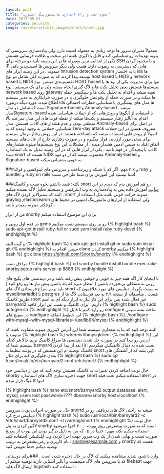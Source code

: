 ```yaml
---
layout: post
title: "نحوه نصب و راه اندازی مانتیورینگ اسنورت"
date: 2017-05-01
categories: security
image: /assets/article_images/snort/snort.jpg


---
```

معمولاً مدیران سرور ها توجه زیادی به معقوله امنیت دارن ولی پیاده‌سازی سرویسی که بتونه تهدیدات رو شناسایی کنه و قابل یادگیری باشه امر سخت و طاقت فرسایی هستش یکی از ابتدایی ترین معقوله ها در این زمینه تأیید دو مرحله برای SSH و یا محدود کردن IP هایی که دسترسی به ریموت دارند هست ولی دیگر سرویس ها آسیب‌پذیر باقی میمونه . 
در این زمینه ابزار های Intrusion detection system یا به اختصار ids ها توسعه پیدا کردند که به صورت کلی شامل دو نوع host based یا HIDS و network based یا NIDS تقسیم‌بندی میشن. 
نوع  HOST based تنها برای مدیریت یکی از نود ها یا سیستم‌ها هستش یعنی تحلیل پکت ها و لاگ گیری انجام میشه ولی برای یک سیستم .
نوع network based روی gateway تعبیه میشه و اقدام به تحلیل پکت ها و سیگنیچر حمله ها میکنه و در صورت حمله از وقوعش جلوگیری یا در صورت خرابکاری به مدیر سیستم اطلاع میده. 
مورد دیگه درمورد ids ها مدل های پیشگیری یا شناسایی خطرات احتمالی است که شامل دو مدل Signature-based و Anomaly-based میشه .
مدلSignature-based با استفاده از الگوها و روش‌هایی که از حملات شناسایی شده اقدام به آنالیز رفتار سیستم و پکت‌ها میکنه از نقطه قوت های این مدل سرعت بالا منطقی بودن و عدم هشدار های کاذب هستش.
مدل  Anomaly-based در اصل برای شناسایی حملاتی به وجود اومده که به zero-day attack معروف هستن در این حملات اصولاً از روش‌هایی استفاده میشه که ناشناخته هستند. در این روش رفتار نرمال سیستم برای مدتی مورد ارزیابی قرار میگیره و در صورت رفتاری خارج از عادت‌های سیستم اتفاق افتاد به سیس ادمین هشدار میده . از مشکلات این نوع سیستم‌ها  میتونه هشدارهای کاذب یا پیچیدگی در فهم باشه .
یکی از ابزار هایی که در این زمینه تبدیل به یک استاندارد شده snort هست که NIDS محسوب میشه که از دو مود  Anomaly-based و Signature-based به خوبی پشتیبانی میکنه . 

###مهم: اگر که با شبکه و زیرساخت و سرویس های لینوکسی و قوائد nix و ruby و bundler و ruby on rails  آشنا نیستید این آموزش برای شما طراحی نشده

###نکته: قصد داشتم نحوه نصب و کانفیگ snort رو هم آموزش بدم که دیدم در [این سایت](http://netamooz.net/snort-ids-installation-configuration/) آموزش داده پس به پیاده‌سازی یه وب اینترفیس و سیستم تحلیل لاگ بسنده میکنم . البته که سنترالایز کردن لاگ های snort میتونه حرکت خوبی باشه مثل استفاده از graylog ,elasticsearch ولی استفاده از ابزارهای مانیتورینگ امنیتی در محیط های کوچکتر میتونه مفیدتر باشه . 

من از ابزار snorby برای این موضوع استفاده میکنم 

در قدم اول روبی و gems رو بر روی سیستم نصب میکنیم 
{% highlight bash %}
sudo apt-get install ruby-full
or
sudo yum install ruby ruby-devel
{% endhighlight %}

و گیت البته 
{% highlight bash %}
sudo apt-get install git
or
sudo yum install git
{% endhighlight %}
سپس اقدام به clone کردن snorby میکنیم
{% highlight bash %}
git clone https://github.com/Snorby/snorby
{% endhighlight %}

مراحل نصب 
{% highlight bash %}
cd snorby 
bundle install 
bundle exec rake snorby:setup 
rails server -p 8888
{% endhighlight %}

تا اینجای کار اگه همه چیز به خوبی و خوشی پیش رفته باشه و در دپندنسی های پکیج های روبی به مشکلی برنخورده باشین ( انتظار میره که بلد باشین پیش نیاز ها رو رفع کنید ) باید بریم سراغ فرستادن لاگ های snort به سمت یکی از دیتابیس های مورد علاقمون که mysql(mariadb) یا postgres هست . متأسفانه از نسخه ۲.۹ به بعد فرستادن لاگ ها از طریق کانفیگ snort غیر فعال شده پس برای این کار نیاز به ابزار دیگه ای به اسم barnyard2 داریم . برای کانفیگ و نصب این ابزار کافیه
{% highlight bash %}
sudo autogen.sh 
{% endhighlight %}
رو وارد کنیم تا فایل configure ساخته بشه سپس در سویچ های configure این خطوط اضافه 
{% highlight bash %}
./configure --with-mysql –with-mysql-libraries=/usr/lib64/mysql	
{% endhighlight %}

البته توجه کنید که بنا به معماری سیستم شما این آدرس لایبرری میتونه متفاوت باشه که میتونید با
{% highlight bash %} 
whereis libmysqlclient 
{% endhighlight %}
این آدرس رو پیدا کنید در صورت حل شدن دپندنسی ها سراغ کانفیگ بریم 
حالا هر کجای سیستم شما که barnyard نصب شده به دنبال کانفیگش میگردیم :))) 
بعد از پیدا کردن کانفیگ توصیه ام این هستش که در پوشه تنظیمات snort کپی بشه که از آشفتگی های بعدی جلوگیری کنه برای مثال
{% highlight bash %}
sudo cp /user/local/lib/etc/barnyard2.conf /etc/snort/
{% endhighlight %}

حال نوبت اضافه کردن تغییرات به کانفیگ هستش توجه کنید که من از دیتابیس خود snorby جهت ذخیره سازی لاگ های استاندارد snort استفاده میکنم تحت فیلد alert در انتها کانفیگ قرار میدم

{% highlight bash %}
nano etc/snort/barnyard2
output database: alert, mysql, user=root password=???? dbname=snorby host=localhost
{% endhighlight %}

حال در صورت اجرایی بودن سرویس snortd میشه به راحتی لاگ های دریافتی رو در دیتابیس درج کرد
{% highlight bash %}
sudo /usr/local/bin/barnyard2 -c /etc/snort/barnyard2.conf -d /var/log/snort
{% endhighlight %}
حال نوبت لاگین کردن به پنل snorby است که به صورت پیشفرض روی پورت ۳۰۰۰  اجرا می‌شود که من به دلیل درگیر بودن این پورت از سویچ -p استفاده میکنم 
نکته مهم : حتماً در صورت تست و نهایی شدن از یک وب سرور جهت اجرا کردن وب اپلیکیشن استفاده کنید 
نام کاربری و رمز پیشفرض به ترتیب : snorby@example.com و snorby هست که توصیه میکنم حتماً تعویض کنید 

وارد داشبود شدید مشاهده میکنید که لاگ در حال ذخیره شدن است . 
###برای دوستانی که با سرویس های لاگ منیجمنت و آنالیز آشنایی دارند توصیه میکنم از filebeat جهت ارسال لاگ هابه logstash استفاده کنند . 
